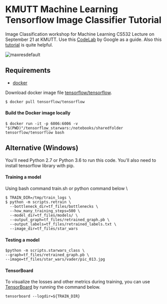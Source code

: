 # KMUTT Machine Learning Tensorflow Image Classifier Tutorial
Image Classification workshop for Machine Learning CS532 Lecture on September 21 at KMUTT.
Use this [CodeLab](https://codelabs.developers.google.com/codelabs/tensorflow-for-poets/?utm_campaign=chrome_series_machinelearning_063016&utm_source=gdev&utm_medium=yt-desc#0) by Google as a guide. Also this [tutorial](https://www.tensorflow.org/versions/r0.9/how_tos/image_retraining/index.html) is quite helpful.

![maxresdefault](https://user-images.githubusercontent.com/28506207/30697140-242e8178-9f08-11e7-93a6-f93b47c28e22.jpg)

## Requirements

* [docker](https://www.docker.com/products/docker-toolbox)

Download docker image file [tensorflow/tensorflow](https://hub.docker.com/r/tensorflow/tensorflow/).
```shell
$ docker pull tensorflow/tensorflow
```

#### Build the Docker image locally
```shell
$ docker run -it -p 6006:6006 -v "$(PWD)"/tensorflow_starwars:/notebooks/sharedfolder tensorflow/tensorflow bash
```

## Alternative (Windows)
You'll need Python 2.7 or Python 3.6 to run this code. You'll also need to install tensorflow library with pip.

#### Training a model
Using bash command train.sh or python command below \

```shell
$ TRAIN_DIR=/tmp/train_logs \
$ python -m scripts.retrain \
  --bottleneck_dir=tf_files/bottlenecks \
  --how_many_training_steps=500 \
  --model_dir=tf_files/models/ \
  --output_graph=tf_files/retrained_graph.pb \
  --output_labels=tf_files/retrained_labels.txt \
  --image_dir=tf_files/star_wars
```

#### Testing a model
```shell
$python -m scripts.starwars_class \
--graph=tf_files/retrained_graph.pb \
--image=tf_files/star_wars/vader/pic_013.jpg
```
#### TensorBoard

To visualize the losses and other metrics during training, you can use
[TensorBoard](https://github.com/tensorflow/tensorboard)
by running the command below.

```shell
tensorboard --logdir=${TRAIN_DIR}
```

